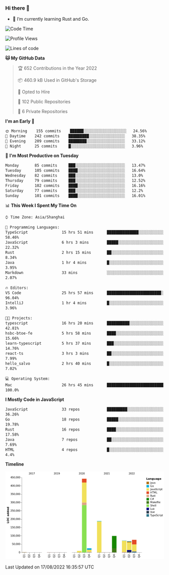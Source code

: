 ### Hi there 👋

- 🌱 I’m currently learning Rust and Go.

<!--START_SECTION:waka-->
![Code Time](http://img.shields.io/badge/Code%20Time-675%20hrs%206%20mins-blue)

![Profile Views](http://img.shields.io/badge/Profile%20Views-0-blue)

![Lines of code](https://img.shields.io/badge/From%20Hello%20World%20I%27ve%20Written-979%20Thousand%20lines%20of%20code-blue)

**🐱 My GitHub Data** 

> 🏆 652 Contributions in the Year 2022
 > 
> 📦 460.9 kB Used in GitHub's Storage 
 > 
> 💼 Opted to Hire
 > 
> 📜 102 Public Repositories 
 > 
> 🔑 6 Private Repositories  
 > 
**I'm an Early 🐤** 

```text
🌞 Morning    155 commits    ██████░░░░░░░░░░░░░░░░░░░   24.56% 
🌆 Daytime    242 commits    █████████░░░░░░░░░░░░░░░░   38.35% 
🌃 Evening    209 commits    ████████░░░░░░░░░░░░░░░░░   33.12% 
🌙 Night      25 commits     █░░░░░░░░░░░░░░░░░░░░░░░░   3.96%

```
📅 **I'm Most Productive on Tuesday** 

```text
Monday       85 commits     ███░░░░░░░░░░░░░░░░░░░░░░   13.47% 
Tuesday      105 commits    ████░░░░░░░░░░░░░░░░░░░░░   16.64% 
Wednesday    82 commits     ███░░░░░░░░░░░░░░░░░░░░░░   13.0% 
Thursday     79 commits     ███░░░░░░░░░░░░░░░░░░░░░░   12.52% 
Friday       102 commits    ████░░░░░░░░░░░░░░░░░░░░░   16.16% 
Saturday     77 commits     ███░░░░░░░░░░░░░░░░░░░░░░   12.2% 
Sunday       101 commits    ████░░░░░░░░░░░░░░░░░░░░░   16.01%

```


📊 **This Week I Spent My Time On** 

```text
⌚︎ Time Zone: Asia/Shanghai

💬 Programming Languages: 
TypeScript               15 hrs 51 mins      ██████████████░░░░░░░░░░░   58.46% 
JavaScript               6 hrs 3 mins        █████░░░░░░░░░░░░░░░░░░░░   22.32% 
Rust                     2 hrs 15 mins       ██░░░░░░░░░░░░░░░░░░░░░░░   8.34% 
Java                     1 hr 4 mins         █░░░░░░░░░░░░░░░░░░░░░░░░   3.95% 
Markdown                 33 mins             ░░░░░░░░░░░░░░░░░░░░░░░░░   2.07%

🔥 Editors: 
VS Code                  25 hrs 57 mins      ████████████████████████░   96.04% 
IntelliJ                 1 hr 4 mins         █░░░░░░░░░░░░░░░░░░░░░░░░   3.96%

🐱‍💻 Projects: 
typescript               16 hrs 20 mins      ██████████░░░░░░░░░░░░░░░   42.81% 
hsbc-btoe-fe             5 hrs 58 mins       ████░░░░░░░░░░░░░░░░░░░░░   15.66% 
learn-typescript         5 hrs 37 mins       ███░░░░░░░░░░░░░░░░░░░░░░   14.76% 
react-ts                 3 hrs 3 mins        ██░░░░░░░░░░░░░░░░░░░░░░░   7.99% 
hello_salvo              2 hrs 40 mins       █░░░░░░░░░░░░░░░░░░░░░░░░   7.02%

💻 Operating System: 
Mac                      26 hrs 45 mins      █████████████████████████   100.0%

```

**I Mostly Code in JavaScript** 

```text
JavaScript               33 repos            █████████░░░░░░░░░░░░░░░░   36.26% 
Go                       18 repos            █████░░░░░░░░░░░░░░░░░░░░   19.78% 
Rust                     16 repos            ████░░░░░░░░░░░░░░░░░░░░░   17.58% 
Java                     7 repos             ██░░░░░░░░░░░░░░░░░░░░░░░   7.69% 
HTML                     4 repos             █░░░░░░░░░░░░░░░░░░░░░░░░   4.4%

```


**Timeline**

![Chart not found](https://raw.githubusercontent.com/elton/elton/main/charts/bar_graph.png) 


 Last Updated on 17/08/2022 16:35:57 UTC
<!--END_SECTION:waka-->

<!--
**elton/elton** is a ✨ _special_ ✨ repository because its `README.md` (this file) appears on your GitHub profile.

Here are some ideas to get you started:

- 🔭 I’m currently working on ...
- 🌱 I’m currently learning ...
- 👯 I’m looking to collaborate on ...
- 🤔 I’m looking for help with ...
- 💬 Ask me about ...
- 📫 How to reach me: ...
- 😄 Pronouns: ...
- ⚡ Fun fact: ...
-->
